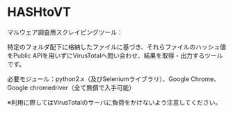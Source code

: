 # HASHtoVT
マルウェア調査用スクレイピングツール：

特定のフォルダ配下に格納したファイルに基づき、それらファイルのハッシュ値をPublic APIを用いずにVirusTotalへ問い合わせ、結果を取得・出力するツールです。

必要モジュール：python2.x（及びSeleniumライブラリ）、Google Chrome、Google chromedriver（全て無償で入手可能）

※利用に際してはVirusTotalのサーバに負荷をかけないよう注意してください。
